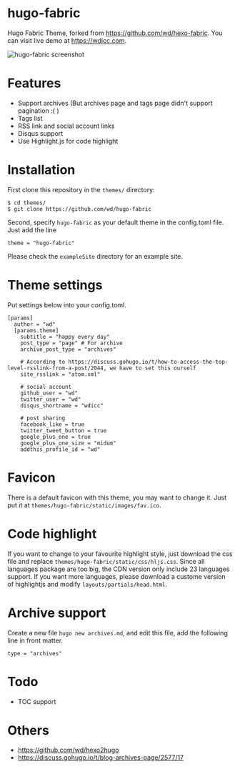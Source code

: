 # hugo-fabric
Hugo Fabric Theme, forked from https://github.com/wd/hexo-fabric. You can visit live demo at https://wdicc.com.

![hugo-fabric screenshot](https://raw.githubusercontent.com/wd/hugo-fabric/master/images/tn.png)

# Features

* Support archives (But archives page and tags page didn't support pagination :( )
* Tags list
* RSS link and social account links
* Disqus support
* Use Highlight.js for code highlight

# Installation

First clone this repository in the `themes/` directory:

```
$ cd themes/
$ git clone https://github.com/wd/hugo-fabric
```

Second, specify `hugo-fabric` as your default theme in the config.toml file. Just add the line

```
theme = "hugo-fabric"
```

Please check the `exampleSite` directory for an example site.

# Theme settings

Put settings below into your config.toml.

```
[params]
  author = "wd"
  [params.theme]
    subtitle = "happy every day"
    post_type = "page" # For archive
    archive_post_type = "archives"

    # According to https://discuss.gohugo.io/t/how-to-access-the-top-level-rsslink-from-a-post/2044, we have to set this ourself
    site_rsslink = "atom.xml"

    # social account
    github_user = "wd"
    twitter_user = "wd"
    disqus_shortname = "wdicc"

    # post sharing
    facebook_like = true
    twitter_tweet_button = true
    google_plus_one = true
    google_plus_one_size = "midum"
    addthis_profile_id = "wd"
```

# Favicon

There is a default favicon with this theme, you may want to change it. Just put it at `themes/hugo-fabric/static/images/fav.ico`.

# Code highlight

If you want to change to your favourite highlight style, just download the css file and replace `themes/hugo-fabric/static/css/hljs.css`. Since all languages package are too big, the CDN version only include 23 languages support. If you want more languages, please download a custome version of highlightjs and modify `layouts/partials/head.html`.

# Archive support

Create a new file `hugo new archives.md`, and edit this file, add the following line in front matter.

```
type = "archives"
```

# Todo

* TOC support

# Others

* https://github.com/wd/hexo2hugo
* https://discuss.gohugo.io/t/blog-archives-page/2577/17
